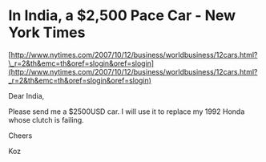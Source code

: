 <!--
id: 15584629
link: http://tumblr.atmos.org/post/15584629/in-india-a-2-500-pace-car-new-york-times
slug: in-india-a-2-500-pace-car-new-york-times
date: Sun Oct 14 2007 19:30:32 GMT-0700 (PDT)
publish: 2007-10-014
tags: 
title: In India, a $2,500 Pace Car - New York Times
-->


In India, a $2,500 Pace Car - New York Times
============================================

[http://www.nytimes.com/2007/10/12/business/worldbusiness/12cars.html?\_r=2&th&emc=th&oref=slogin&oref=slogin](http://www.nytimes.com/2007/10/12/business/worldbusiness/12cars.html?_r=2&th&emc=th&oref=slogin&oref=slogin)

Dear India,

Please send me a \$2500USD car. I will use it to replace my 1992 Honda
whose clutch is failing.

Cheers

Koz

